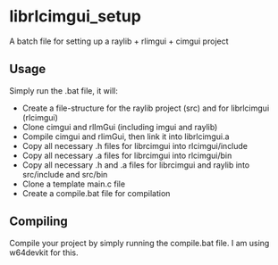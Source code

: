 # librlcimgui_setup
A batch file for setting up a raylib + rlimgui + cimgui project

## Usage
Simply run the .bat file, it will:

- Create a file-structure for the raylib project (src) and for librlcimgui (rlcimgui)
- Clone cimgui and rlImGui (including imgui and raylib)
- Compile cimgui and rlimGui, then link it into librlcimgui.a
- Copy all necessary .h files for librcimgui into rlcimgui/include
- Copy all necessary .a files for librcimgui into rlcimgui/bin
- Copy all necessary .h and .a files for librcimgui and raylib into src/include and src/bin
- Clone a template main.c file
- Create a compile.bat file for compilation

## Compiling
Compile your project by simply running the compile.bat file. I am using w64devkit for this.



